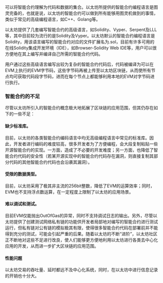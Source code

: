 
可以将智能合约理解为代码和数据的集合。以太坊所提供的智能合约编程语言是图灵完备的，也就是说，以太坊的智能合约可以做到所有能够用图灵机做到的事情，类似于常见的高级编程语言，如C++、Golang等。

以太坊提供了几套编写智能合约的高级语言，如Solidity、Vyper、Serpent及LLL等，其中目前较为流行的是Solidity及Vyper。以太坊默认的智能合约编程语言是Solidity，用该语言编写的智能合约对应的文件扩展名为.sol，目前有许多可用的在线Solidity集成开发环境（IDE），如Browser-Solidity Web IDE等，用户可以很方便地在其上编写并编译自己所需的智能合约代码。

用户通过这些高级语言编写出较为复杂的智能合约代码后，代码被编译为可以在EVM上执行的EVM字节码，这些字节码再被上传至以太坊区块链，从而使所有节点均可获取代码段字节码，进而在每个节点上都能够利用本地的EVM对字节码进行执行。

### 智能合约的不足
尽管以太坊所引入的智能合约概念极大地拓展了区块链的应用范围，但其仍存在如下的一些不足：
#### 缺少标准库。
目前，以太坊的各类智能合约编码语言中均无高级编程语言中常见的标准库。因此，开发者进行编码的难度较高，很多开发者为了方便编程，会大段复制粘贴一些开源智能合约的实现。一方面，造成了不必要的开发难度；另一方面，也降低了智能合约代码的安全性（若某开源实现中的智能合约代码存在漏洞，则直接复制其部分代码的其他智能合约代码也会沿袭其漏洞）。
#### 受限的数据类型。
目前，以太坊采用了极其非主流的256bit整数，降低了EVM的运算效率；同时，EVM也不支持浮点数运算，在一定程度上限制了以太坊的应用场景。
#### 难以调试和测试。
目前EVM仅能抛出OutOfGas的异常，同时不支持调试日志的输出。另外，尽管以太坊提供了创建测试网络私有链的功能供开发者局部地对编写的智能合约进行测试运行，但私有链对公有链的模拟极其有限，使得很多智能合约代码在部署前并不能得到充分的测试，可能会引起严重的后果。随着以太坊的不断“进阶”，以太坊社区正不断地对这些不足进行改良，使人们能够更方便地利用以太坊进行各类去中心化应用的开发，从而进一步扩大区块链的应用范围。
#### 性能问题
以太坊交易的吞吐量、延时都远不及中心化系统，同时，在以太坊中进行信息记录的开销也十分大。
